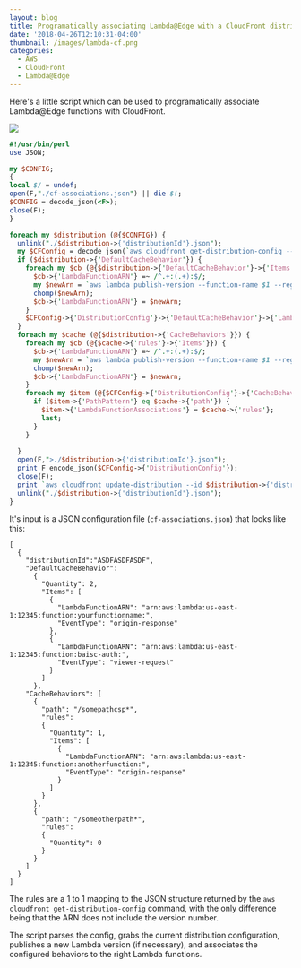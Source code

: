 ```yaml
---
layout: blog
title: Programatically associating Lambda@Edge with a CloudFront distribution
date: '2018-04-26T12:10:31-04:00'
thumbnail: /images/lambda-cf.png
categories:
  - AWS
  - CloudFront
  - Lambda@Edge
---
```

Here's a little script which can be used to programatically associate Lambda@Edge functions with CloudFront.

![](/images/lambda-cf.png)

<!--more-->

```perl
#!/usr/bin/perl
use JSON;

my $CONFIG;
{
local $/ = undef;
open(F,"./cf-associations.json") || die $!;
$CONFIG = decode_json(<F>);
close(F);
}

foreach my $distribution (@{$CONFIG}) {
  unlink("./$distribution->{'distributionId'}.json");
  my $CFConfig = decode_json(`aws cloudfront get-distribution-config --id $distribution->{'distributionId'}`);
  if ($distribution->{'DefaultCacheBehavior'}) {
    foreach my $cb (@{$distribution->{'DefaultCacheBehavior'}->{'Items'}}) {
      $cb->{'LambdaFunctionARN'} =~ /^.+:(.+):$/;
      my $newArn = `aws lambda publish-version --function-name $1 --region us-east-1 | jq -r '.FunctionArn'`;
      chomp($newArn);
      $cb->{'LambdaFunctionARN'} = $newArn;
    }
    $CFConfig->{'DistributionConfig'}->{'DefaultCacheBehavior'}->{'LambdaFunctionAssociations'} = $distribution->{'DefaultCacheBehavior'};
  } 
  foreach my $cache (@{$distribution->{'CacheBehaviors'}}) {
    foreach my $cb (@{$cache->{'rules'}->{'Items'}}) {
      $cb->{'LambdaFunctionARN'} =~ /^.+:(.+):$/;
      my $newArn = `aws lambda publish-version --function-name $1 --region us-east-1 | jq -r '.FunctionArn'`;
      chomp($newArn);
      $cb->{'LambdaFunctionARN'} = $newArn;
    }
    foreach my $item (@{$CFConfig->{'DistributionConfig'}->{'CacheBehaviors'}->{'Items'}}) {
      if ($item->{'PathPattern'} eq $cache->{'path'}) {
        $item->{'LambdaFunctionAssociations'} = $cache->{'rules'};
        last;
      }
    } 
  
  }
  open(F,">./$distribution->{'distributionId'}.json");
  print F encode_json($CFConfig->{'DistributionConfig'});
  close(F);
  print `aws cloudfront update-distribution --id $distribution->{'distributionId'} --region us-east-1 --distribution-config=file://$distribution->{'distributionId'}.json --if-match $CFConfig->{'ETag'}`;
  unlink("./$distribution->{'distributionId'}.json");
}
```

It's input is a JSON configuration file (`cf-associations.json`) that looks like this:

```
[
  {
    "distributionId":"ASDFASDFASDF",
    "DefaultCacheBehavior": 
      {
        "Quantity": 2,
        "Items": [
          {
            "LambdaFunctionARN": "arn:aws:lambda:us-east-1:12345:function:yourfunctionname:",
            "EventType": "origin-response"
          },
          {
            "LambdaFunctionARN": "arn:aws:lambda:us-east-1:12345:function:baisc-auth:",
            "EventType": "viewer-request"
          }
        ]
      },
    "CacheBehaviors": [
      {
        "path": "/somepathcsp*",
        "rules": 
        {
          "Quantity": 1,
          "Items": [
            {
              "LambdaFunctionARN": "arn:aws:lambda:us-east-1:12345:function:anotherfunction:",
              "EventType": "origin-response"
            }
          ]
        }
      },
      {
        "path": "/someotherpath*",
        "rules": 
        {
          "Quantity": 0
        }
      }
    ]
  }
]
```

The rules are a 1 to 1 mapping to the JSON structure returned by the `aws cloudfront get-distribution-config` command, with the only difference being that the ARN does not include the version number. 

The script parses the config, grabs the current distribution configuration, publishes a new Lambda version (if necessary), and associates the configured behaviors to the right Lambda functions.
